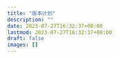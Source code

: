 ```yaml
---
title: "版本计划"
description: ""
date: 2023-07-27T16:32:37+08:00
lastmod: 2023-07-27T16:32:37+08:00
draft: false
images: []
---
```

